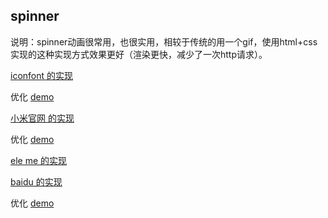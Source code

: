 ## spinner

说明：spinner动画很常用，也很实用，相较于传统的用一个gif，使用html+css实现的这种实现方式效果更好（渲染更快，减少了一次http请求）。

[iconfont 的实现](https://github.com/lvzhenbang/css3-animate/blob/master/demo/spinner/iconfont.html)

优化 [demo](https://github.com/lvzhenbang/css3-animate/blob/master/demo/spinner/spinner.html?#bounce)

[小米官网 的实现](https://github.com/lvzhenbang/css3-animate/blob/master/demo/spinner/xiaomi.html)

优化 [demo](https://github.com/lvzhenbang/css3-animate/blob/master/demo/spinner/spinner.html?#impulse)

[ele me 的实现](https://github.com/lvzhenbang/css3-animate/blob/master/demo/spinner/eleme.html)

[baidu 的实现](https://github.com/lvzhenbang/css3-animate/blob/master/demo/spinner/baidu.html)

优化 [demo](https://github.com/lvzhenbang/css3-animate/blob/maste/demo/spinner/spinner.html?#swing)